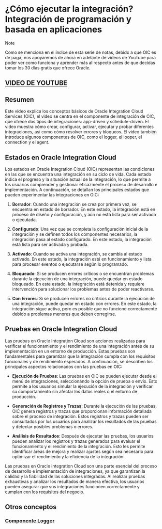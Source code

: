 # ¿Cómo ejecutar la integración? Integración de programación y basada en aplicaciones

> [!NOTE]
> Como se menciona en el índice de esta serie de notas, debido a que OIC es de paga, nos apoyaremos de ahora en adelante de videos de YouTube para poder ver como funciona y aprender más al respecto antes de que decidas tomar los 30 días gratis que ofrece Oracle.

## [VIDEO DE YOUTUBE](https://www.youtube.com/watch?v=CkN0EqqxdQ0&list=PL3X62LScvI_IQ-5ji5SQGx3Zc0IhZB3jZ&index=4)

## Resumen

Este video explica los conceptos básicos de Oracle Integration Cloud Services (OIC), el video se centra en el componente de integración de OIC, que ofrece dos tipos de integraciones: app-driven y schedule-driven. El video muestra cómo crear, configurar, activar, ejecutar y probar diferentes integraciones, así como cómo resolver errores y bloqueos. El video también introduce algunos componentes de OIC, como el logger, el looper, el connection y el agent.

## Estados en Oracle Integration Cloud

Los estados en Oracle Integration Cloud (OIC) representan las condiciones en las que se encuentra una integración en su ciclo de vida. Cada estado indica el progreso y la situación actual de la integración, lo que permite a los usuarios comprender y gestionar eficazmente el proceso de desarrollo e implementación. A continuación, se detallan los principales estados que pueden experimentar las integraciones en OIC:

1. **Borrador**: Cuando una integración se crea por primera vez, se encuentra en estado de borrador. En este estado, la integración está en proceso de diseño y configuración, y aún no está lista para ser activada o ejecutada.

2. **Configurado**: Una vez que se completa la configuración inicial de la integración y se definen todos los componentes necesarios, la integración pasa al estado configurado. En este estado, la integración está lista para ser activada y probada.

3. **Activado**: Cuando se activa una integración, se cambia al estado activado. En este estado, la integración está en funcionamiento y lista para procesar eventos o ejecutarse según lo programado.

4. **Bloqueado**: Si se producen errores críticos o se encuentran problemas durante la ejecución de una integración, puede quedar en estado bloqueado. En este estado, la integración está detenida y requiere intervención para solucionar los problemas antes de poder reactivarse.

5. **Con Errores**: Si se producen errores no críticos durante la ejecución de una integración, puede quedar en estado con errores. En este estado, la integración sigue activa, pero es posible que no funcione correctamente debido a problemas menores que deben corregirse.

## Pruebas en Oracle Integration Cloud

Las pruebas en Oracle Integration Cloud son acciones realizadas para verificar el funcionamiento y el rendimiento de una integración antes de su implementación en un entorno de producción. Estas pruebas son fundamentales para garantizar que la integración cumpla con los requisitos funcionales y de rendimiento esperados. A continuación, se describen los principales aspectos relacionados con las pruebas en OIC:

- **Ejecución de Pruebas**: Las pruebas en OIC se pueden ejecutar desde el menú de integraciones, seleccionando la opción de prueba o envío. Esto permite a los usuarios simular la ejecución de la integración y verificar su comportamiento sin afectar los datos reales o el entorno de producción.

- **Generación de Registros y Trazas**: Durante la ejecución de las pruebas, OIC genera registros y trazas que proporcionan información detallada sobre el proceso de integración. Estos registros y trazas pueden ser consultados por los usuarios para analizar los resultados de las pruebas y detectar posibles problemas o errores.

- **Análisis de Resultados**: Después de ejecutar las pruebas, los usuarios pueden analizar los registros y trazas generados para evaluar el funcionamiento y el rendimiento de la integración. Esto les permite identificar áreas de mejora y realizar ajustes según sea necesario para optimizar el rendimiento y la eficiencia de la integración.

Las pruebas en Oracle Integration Cloud son una parte esencial del proceso de desarrollo e implementación de integraciones, ya que garantizan la calidad y la fiabilidad de las soluciones integradas. Al realizar pruebas exhaustivas y analizar los resultados de manera efectiva, los usuarios pueden asegurar que sus integraciones funcionen correctamente y cumplan con los requisitos del negocio.

## Otros conceptos

### [Componente Logger](./0_Definiciones.md/#componente-logger)